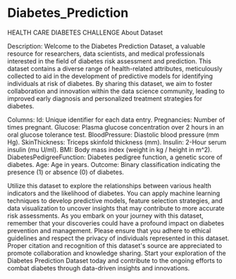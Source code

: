 # Diabetes_Prediction
HEALTH CARE DIABETES CHALLENGE
About Dataset


Description:
Welcome to the Diabetes Prediction Dataset, a valuable resource for researchers, data scientists, and medical professionals interested in the field of diabetes risk assessment and prediction. This dataset contains a diverse range of health-related attributes, meticulously collected to aid in the development of predictive models for identifying individuals at risk of diabetes. By sharing this dataset, we aim to foster collaboration and innovation within the data science community, leading to improved early diagnosis and personalized treatment strategies for diabetes.


Columns:
Id: Unique identifier for each data entry.
Pregnancies: Number of times pregnant.
Glucose: Plasma glucose concentration over 2 hours in an oral glucose tolerance test.
BloodPressure: Diastolic blood pressure (mm Hg).
SkinThickness: Triceps skinfold thickness (mm).
Insulin: 2-Hour serum insulin (mu U/ml).
BMI: Body mass index (weight in kg / height in m^2).
DiabetesPedigreeFunction: Diabetes pedigree function, a genetic score of diabetes.
Age: Age in years.
Outcome: Binary classification indicating the presence (1) or absence (0) of diabetes.

Utilize this dataset to explore the relationships between various health indicators and the likelihood of diabetes. You can apply machine learning techniques to develop predictive models, feature selection strategies, and data visualization to uncover insights that may contribute to more accurate risk assessments. As you embark on your journey with this dataset, remember that your discoveries could have a profound impact on diabetes prevention and management.
Please ensure that you adhere to ethical guidelines and respect the privacy of individuals represented in this dataset. Proper citation and recognition of this dataset's source are appreciated to promote collaboration and knowledge sharing.
Start your exploration of the Diabetes Prediction Dataset today and contribute to the ongoing efforts to combat diabetes through data-driven insights and innovations.

